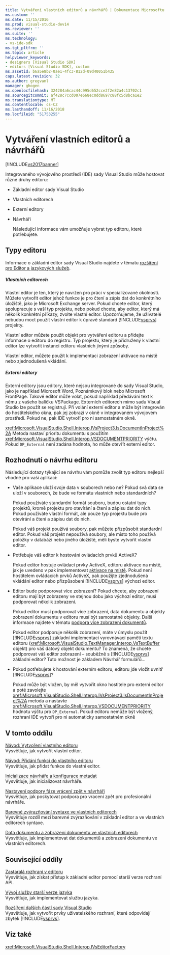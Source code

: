```yaml
---
title: Vytváření vlastních editorů a návrhářů | Dokumentace Microsoftu
ms.custom: ''
ms.date: 11/15/2016
ms.prod: visual-studio-dev14
ms.reviewer: ''
ms.suite: ''
ms.technology:
- vs-ide-sdk
ms.tgt_pltfrm: ''
ms.topic: article
helpviewer_keywords:
- designers [Visual Studio SDK]
- editors [Visual Studio SDK], custom
ms.assetid: b6a5e8b2-0ae1-4fc3-812d-09d40051b435
caps.latest.revision: 32
ms.author: gregvanl
manager: ghogen
ms.openlocfilehash: 324284a6cac44c995d652cce2f2e82a4c13702c1
ms.sourcegitcommit: af428c7ccd007e668ec0dd8697c88fc5d8bca1e2
ms.translationtype: MT
ms.contentlocale: cs-CZ
ms.lasthandoff: 11/16/2018
ms.locfileid: "51753255"
---
```

# <a name="creating-custom-editors-and-designers"></a>Vytváření vlastních editorů a návrhářů
[!INCLUDE[vs2017banner](../includes/vs2017banner.md)]

Integrovaného vývojového prostředí (IDE) sady Visual Studio může hostovat různé druhy editoru:  
  
- Základní editor sady Visual Studio  
  
- Vlastních editorech  
  
- Externí editory  
  
- Návrháři  
  
  Následující informace vám umožňuje vybrat typ editoru, které potřebujete.  
  
## <a name="types-of-editor"></a>Typy editoru  
 Informace o základní editor sady Visual Studio najdete v tématu [rozšíření pro Editor a jazykových služeb](../extensibility/extending-the-editor-and-language-services.md).  
  
##### <a name="custom-editors"></a>Vlastních editorech  
 Vlastní editor je ten, který je navržen pro práci v specializované okolností. Můžete vytvořit editor jehož funkce je pro čtení a zápis dat do konkrétního úložiště, jako je Microsoft Exchange server. Pokud chcete editor, který spolupracuje s vaší typ projektu, nebo pokud chcete, aby editor, který má několik konkrétní příkazy, zvolte vlastní editor. Upozorňujeme, že uživatelé nebudou moct použít vlastní editor k úpravě standard [!INCLUDE[vsprvs](../includes/vsprvs-md.md)] projekty.  
  
 Vlastní editor můžete použít objekt pro vytváření editoru a přidejte informace o editoru do registru. Typ projektu, který je přidružený k vlastní editor lze vytvořit instanci editoru vlastních jinými způsoby.  
  
 Vlastní editor, můžete použít k implementaci zobrazení aktivace na místě nebo zjednodušená vkládání.  
  
##### <a name="external-editors"></a>Externí editory  
 Externí editory jsou editory, které nejsou integrované do sady Visual Studio, jako je například Microsoft Word, Poznámkový blok nebo Microsoft FrontPage. Takové editor může volat, pokud například předávání text k němu z vašeho balíčku VSPackage. Externích editorech mimo sadu Visual Studio lze použít se registrují. Při volání externí editor a může být integrován do hostitelského okna, pak jej zobrazí v okně v integrovaném vývojovém prostředí. Pokud ne, pak IDE vytvoří pro ni samostatném okně.  
  
 <xref:Microsoft.VisualStudio.Shell.Interop.IVsProject3.IsDocumentInProject%2A> Metoda nastaví prioritu dokumentu s použitím <xref:Microsoft.VisualStudio.Shell.Interop.VSDOCUMENTPRIORITY> výčtu. Pokud `DP_External` není zadána hodnota, ho může otevřít externí editor.  
  
## <a name="editor-design-decisions"></a>Rozhodnutí o návrhu editoru  
 Následující dotazy týkající se návrhu vám pomůže zvolit typ editoru nejlepší vhodné pro vaši aplikaci:  
  
-   Vaše aplikace uloží svoje data v souborech nebo ne? Pokud svá data se uloží v souborech, že bude ve formátu vlastních nebo standardních?  
  
     Pokud používáte standardní formát souboru, budou ostatní typy projektů, kromě projektu pro otevírání a čtení a zápisu dat do nich. Pokud používáte vlastní formát, ale pouze typ projektu bude pro otevírání a čtení a zápisu dat do nich.  
  
     Pokud váš projekt používá soubory, pak můžete přizpůsobit standardní editor. Pokud váš projekt nepoužívá soubory, ale místo toho používá položky v databázi nebo jiného úložiště, měli byste vytvořit vlastní editor.  
  
-   Potřebuje váš editor k hostování ovládacích prvků ActiveX?  
  
     Pokud editor hostuje ovládací prvky ActiveX, editoru aktivace na místě, jak je uvedeno v pak implementovat [aktivace na místě](../misc/in-place-activation.md). Pokud není hostitelem ovládacích prvků ActiveX, pak použijte zjednodušená vkládání editor nebo přizpůsobení [!INCLUDE[vsprvs](../includes/vsprvs-md.md)] výchozí editor.  
  
-   Editor bude podporovat více zobrazení? Pokud chcete, aby zobrazení editoru mají být zobrazeny ve stejnou dobu jako výchozí editor, musí podporovat několik zobrazení.  
  
     Pokud editor musí podporovat více zobrazení, data dokumentu a objekty zobrazení dokumentu v editoru musí být samostatné objekty. Další informace najdete v tématu [podpora více zobrazení dokumentů](../extensibility/supporting-multiple-document-views.md).  
  
     Pokud editor podporuje několik zobrazení, máte v úmyslu použít [!INCLUDE[vsprvs](../includes/vsprvs-md.md)] základní implementaci vyrovnávací paměti textu editoru (<xref:Microsoft.VisualStudio.TextManager.Interop.VsTextBuffer> objekt) pro váš datový objekt dokumentu? To znamená, že chcete podporovat váš editor zobrazení – souběžně s [!INCLUDE[vsprvs](../includes/vsprvs-md.md)] základní editor? Tuto možnost je základem Návrhář formulářů...  
  
-   Pokud potřebujete k hostování externím editoru, editoru jde vložit uvnitř [!INCLUDE[vsprvs](../includes/vsprvs-md.md)]?  
  
     Pokud může být vložen, by měl vytvořit okno hostitele pro externí editor a poté zavolejte <xref:Microsoft.VisualStudio.Shell.Interop.IVsProject3.IsDocumentInProject%2A> metoda a nastavte <xref:Microsoft.VisualStudio.Shell.Interop.VSDOCUMENTPRIORITY> hodnotu výčtu pro `DP_External`. Pokud editoru nemůže být vložený, rozhraní IDE vytvoří pro ni automaticky samostatném okně  
  
## <a name="in-this-section"></a>V tomto oddílu  
 [Návod: Vytvoření vlastního editoru](../extensibility/walkthrough-creating-a-custom-editor.md)  
 Vysvětluje, jak vytvořit vlastní editor.  
  
 [Návod: Přidání funkcí do vlastního editoru](../extensibility/walkthrough-adding-features-to-a-custom-editor.md)  
 Vysvětluje, jak přidat funkce do vlastní editor.  
  
 [Inicializace návrháře a konfigurace metadat](../extensibility/designer-initialization-and-metadata-configuration.md)  
 Vysvětluje, jak inicializovat návrháře.  
  
 [Nastavení podpory fáze vrácení zpět v návrháři](../extensibility/supplying-undo-support-to-designers.md)  
 Vysvětluje, jak poskytovat podpora pro vracení zpět pro profesionální návrháře.  
  
 [Barevné zvýrazňování syntaxe ve vlastních editorech](../extensibility/syntax-coloring-in-custom-editors.md)  
 Vysvětluje rozdíl mezi barevné zvýrazňování v základní editor a ve vlastních editorech syntaxe.  
  
 [Data dokumentu a zobrazení dokumentu ve vlastních editorech](../extensibility/document-data-and-document-view-in-custom-editors.md)  
 Vysvětluje, jak implementovat dat dokumentů a zobrazení dokumentu ve vlastních editorech.  
  
## <a name="related-sections"></a>Související oddíly  
 [Zastaralá rozhraní v editoru](../extensibility/legacy-interfaces-in-the-editor.md)  
 Vysvětluje, jak získat přístup k základní editor pomocí starší verze rozhraní API.  
  
 [Vývoj služby starší verze jazyka](../extensibility/internals/developing-a-legacy-language-service.md)  
 Vysvětluje, jak implementovat službu jazyka.  
  
 [Rozšíření dalších částí sady Visual Studio](../extensibility/extending-other-parts-of-visual-studio.md)  
 Vysvětluje, jak vytvořit prvky uživatelského rozhraní, které odpovídají zbytek [!INCLUDE[vsprvs](../includes/vsprvs-md.md)].  
  
## <a name="see-also"></a>Viz také  
 <xref:Microsoft.VisualStudio.Shell.Interop.IVsEditorFactory>

